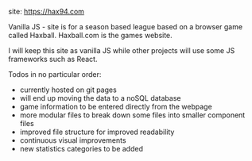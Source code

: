 site: https://hax94.com

Vanilla JS - site is for a season based league based on a browser game called Haxball. Haxball.com is the games website.

I will keep this site as vanilla JS while other projects will use some JS frameworks such as React.

Todos in no particular order:

- currently hosted on git pages
- will end up moving the data to a noSQL database
- game information to be entered directly from the webpage
- more modular files to break down some files into smaller component files
- improved file structure for improved readability
- continuous visual improvements
- new statistics categories to be added
